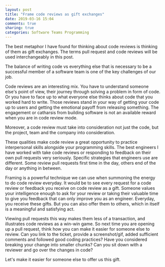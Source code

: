 ```yaml
---
layout: post
title: "Frame code reviews as gift exchanges"
date: 2019-03-16 15:04
comments: true
sharing: true
categories: Software Teams Programming
---
```


The best metaphor I have found for thinking about code reviews is thinking of them as gift exchanges. The terms pull request and code reviews will be used interchangeably in this post.

The balance of writing code vs everything else that is necessary to be a successful member of a software team is one of the key challenges of our job. 

Code reviews are an interesting mix. You have to understand someone else's point of view, their journey through solving a problem in form of code. Or you have to face up to what everyone else thinks about code that you worked hard to write. Those reviews stand in your way of getting your code up to users and getting the emotional payoff from releasing something. The engagement or catharsis from building software is not an available reward when you are in code review mode. 

Moreover, a code review must take into consideration not just the code, but the project, team and the company into consideration.

These qualities make code review a great opportunity to practice interpersonal skills alongside your programming skills. The best engineers I have worked with take code reviews or responding to feedback on their own pull requests very seriously. Specific strategies that engineers use are different. Some review pull requests first time in the day, others end of the day or anything in between.

Framing is a powerful technique we can use when summoning the energy to do code review everyday. It would be to see every request for a code review or feedback you receive on code review as a gift. Someone values your intelligence enough to ask for your review or taking their valuable time to give you feedback that can only improve you as an engineer. Everyday, you receive these gifts. But you can also offer them to others, which in itself is a meaningful and satisfying act.

Viewing pull requests this way makes them less of a transaction, and illustrates code reviews as a win-win game. So next time you are opening up a pull request, think how you can make it easier for someone else to review. Can you link to the ticket, provide a screenshot/gif, added sufficient comments and followed good coding practices? Have you considered breaking your change into smaller chunks? Can you sit down with a reviewer and go over the changes in code?

Let's make it easier for someone else to offer us this gift.
